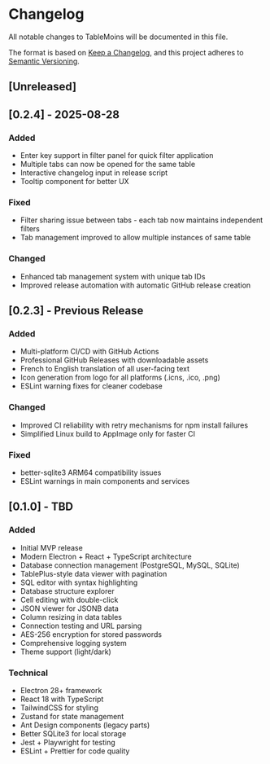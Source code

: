 # Changelog

All notable changes to TableMoins will be documented in this file.

The format is based on [Keep a Changelog](https://keepachangelog.com/en/1.0.0/),
and this project adheres to [Semantic Versioning](https://semver.org/spec/v2.0.0.html).

## [Unreleased]

## [0.2.4] - 2025-08-28

### Added
- Enter key support in filter panel for quick filter application
- Multiple tabs can now be opened for the same table
- Interactive changelog input in release script
- Tooltip component for better UX

### Fixed
- Filter sharing issue between tabs - each tab now maintains independent filters
- Tab management improved to allow multiple instances of same table

### Changed
- Enhanced tab management system with unique tab IDs
- Improved release automation with automatic GitHub release creation

## [0.2.3] - Previous Release

### Added
- Multi-platform CI/CD with GitHub Actions
- Professional GitHub Releases with downloadable assets
- French to English translation of all user-facing text
- Icon generation from logo for all platforms (.icns, .ico, .png)
- ESLint warning fixes for cleaner codebase

### Changed
- Improved CI reliability with retry mechanisms for npm install failures
- Simplified Linux build to AppImage only for faster CI

### Fixed
- better-sqlite3 ARM64 compatibility issues
- ESLint warnings in main components and services

## [0.1.0] - TBD

### Added
- Initial MVP release
- Modern Electron + React + TypeScript architecture
- Database connection management (PostgreSQL, MySQL, SQLite)
- TablePlus-style data viewer with pagination
- SQL editor with syntax highlighting
- Database structure explorer
- Cell editing with double-click
- JSON viewer for JSONB data
- Column resizing in data tables
- Connection testing and URL parsing
- AES-256 encryption for stored passwords
- Comprehensive logging system
- Theme support (light/dark)

### Technical
- Electron 28+ framework
- React 18 with TypeScript
- TailwindCSS for styling
- Zustand for state management
- Ant Design components (legacy parts)
- Better SQLite3 for local storage
- Jest + Playwright for testing
- ESLint + Prettier for code quality